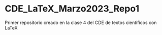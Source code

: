 # CDE_LaTeX_Marzo2023_Repo1
Primer repositorio creado en la clase 4 del CDE de textos cientificos con LaTeX
